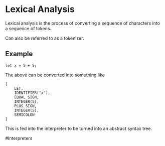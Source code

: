 # Lexical Analysis

Lexical analysis is the process of converting a sequence of characters into a sequence of tokens.

Can also be referred to as a tokenizer.

## Example


```
let x = 5 + 5;
```

The above can be converted into something like

```
[
    LET,
    IDENTIFIER("x"),
    EQUAL_SIGN,
    INTEGER(5),
    PLUS_SIGN,
    INTEGER(5),
    SEMICOLON
]
```

This is fed into the interpreter to be turned into an abstract syntax tree.

#Interpreters